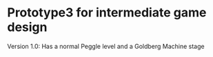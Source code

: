 # Prototype3 for intermediate game design
Version 1.0:
Has a normal Peggle level and a Goldberg Machine stage
